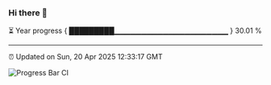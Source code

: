 ### Hi there 👋

⏳ Year progress { █████████▁▁▁▁▁▁▁▁▁▁▁▁▁▁▁▁▁▁▁▁▁ } 30.01 %

---

⏰ Updated on Sun, 20 Apr 2025 12:33:17 GMT

![Progress Bar CI](https://github.com/liununu/liununu/workflows/Progress%20Bar%20CI/badge.svg)
